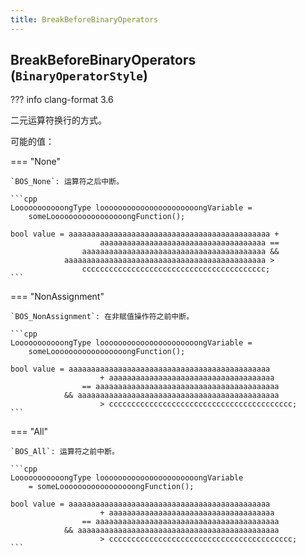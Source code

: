 ```yaml
---
title: BreakBeforeBinaryOperators
---
```


## BreakBeforeBinaryOperators (`BinaryOperatorStyle`)

??? info
    clang-format 3.6

二元运算符换行的方式。

可能的值：

=== "None"

    `BOS_None`: 运算符之后中断。

    ```cpp
    LooooooooooongType loooooooooooooooooooooongVariable =
        someLooooooooooooooooongFunction();

    bool value = aaaaaaaaaaaaaaaaaaaaaaaaaaaaaaaaaaaaaaaaaaaaa +
                        aaaaaaaaaaaaaaaaaaaaaaaaaaaaaaaaaaaaa ==
                    aaaaaaaaaaaaaaaaaaaaaaaaaaaaaaaaaaaaaaaaa &&
                aaaaaaaaaaaaaaaaaaaaaaaaaaaaaaaaaaaaaaaaaaaaa >
                    ccccccccccccccccccccccccccccccccccccccccc;
    ```

=== "NonAssignment"

    `BOS_NonAssignment`: 在非赋值操作符之前中断。

    ```cpp
    LooooooooooongType loooooooooooooooooooooongVariable =
        someLooooooooooooooooongFunction();

    bool value = aaaaaaaaaaaaaaaaaaaaaaaaaaaaaaaaaaaaaaaaaaaaa
                        + aaaaaaaaaaaaaaaaaaaaaaaaaaaaaaaaaaaaa
                    == aaaaaaaaaaaaaaaaaaaaaaaaaaaaaaaaaaaaaaaaa
                && aaaaaaaaaaaaaaaaaaaaaaaaaaaaaaaaaaaaaaaaaaaaa
                        > ccccccccccccccccccccccccccccccccccccccccc;
    ```

=== "All"

    `BOS_All`: 运算符之前中断。

    ```cpp
    LooooooooooongType loooooooooooooooooooooongVariable
        = someLooooooooooooooooongFunction();

    bool value = aaaaaaaaaaaaaaaaaaaaaaaaaaaaaaaaaaaaaaaaaaaaa
                        + aaaaaaaaaaaaaaaaaaaaaaaaaaaaaaaaaaaaa
                    == aaaaaaaaaaaaaaaaaaaaaaaaaaaaaaaaaaaaaaaaa
                && aaaaaaaaaaaaaaaaaaaaaaaaaaaaaaaaaaaaaaaaaaaaa
                        > ccccccccccccccccccccccccccccccccccccccccc;
    ```
